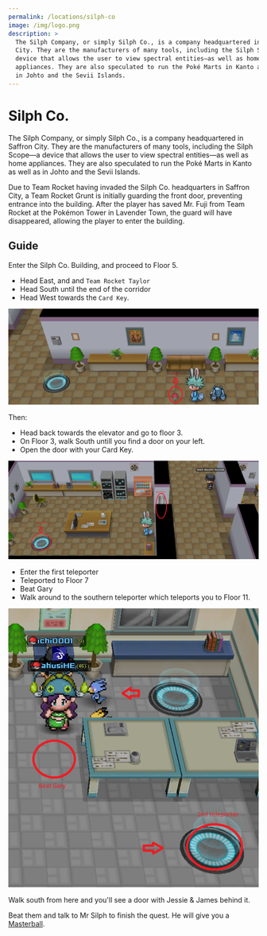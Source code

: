 ```yaml
---
permalink: /locations/silph-co
image: /img/logo.png
description: >
  The Silph Company, or simply Silph Co., is a company headquartered in Saffron
  City. They are the manufacturers of many tools, including the Silph Scope—a
  device that allows the user to view spectral entities—as well as home
  appliances. They are also speculated to run the Poké Marts in Kanto as well as
  in Johto and the Sevii Islands.
---
```


# Silph Co.

The Silph Company, or simply Silph Co., is a company headquartered in Saffron
City. They are the manufacturers of many tools, including the Silph Scope—a
device that allows the user to view spectral entities—as well as home
appliances. They are also speculated to run the Poké Marts in Kanto as well as
in Johto and the Sevii Islands.

Due to Team Rocket having invaded the Silph Co. headquarters in Saffron City, a
Team Rocket Grunt is initially guarding the front door, preventing entrance into
the building. After the player has saved Mr. Fuji from Team Rocket at the
Pokémon Tower in Lavender Town, the guard will have disappeared, allowing the
player to enter the building.

## Guide

Enter the Silph Co. Building, and proceed to Floor 5.

* Head East, and and  `Team Rocket Taylor`
* Head South until the end of the corridor
* Head West towards the `Card Key`.

![silph co card key](/img/maps/silph-co-cardkey.png)

Then:

* Head back towards the elevator and go to floor 3.
* On Floor 3, walk South untill you find a door on your left.
* Open the door with your Card Key.

![silph co teleporter](/img/maps/silph-co-teleporter.png)

* Enter the first teleporter
* Teleported to Floor 7
* Beat Gary
* Walk around to the southern teleporter which teleports you to Floor 11.

![silph co gary](/img/maps/silph-co-gary.png)

Walk south from here and you'll see a door with Jessie & James behind it.

Beat them and talk to Mr Silph to finish the quest. He will give you a
[Masterball](/items/masterball).
